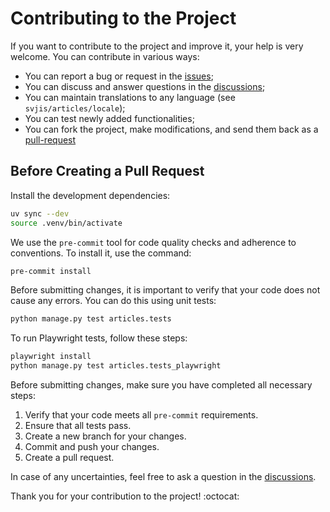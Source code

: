 # Contributing to the Project

If you want to contribute to the project and improve it, your help is very welcome. You can contribute in various ways:

* You can report a bug or request in the [issues](https://github.com/svjis/svjis2/issues);
* You can discuss and answer questions in the [discussions](https://github.com/orgs/svjis/discussions);
* You can maintain translations to any language (see `svjis/articles/locale`);
* You can test newly added functionalities;
* You can fork the project, make modifications, and send them back as a [pull-request](https://github.com/svjis/svjis2/pulls)


## Before Creating a Pull Request

Install the development dependencies:

```bash
uv sync --dev
source .venv/bin/activate
```

We use the `pre-commit` tool for code quality checks and adherence to conventions. To install it, use the command:

```bash
pre-commit install
```

Before submitting changes, it is important to verify that your code does not cause any errors. You can do this using unit tests:

```bash
python manage.py test articles.tests
```

To run Playwright tests, follow these steps:

```bash
playwright install
python manage.py test articles.tests_playwright
```

Before submitting changes, make sure you have completed all necessary steps:

1. Verify that your code meets all `pre-commit` requirements.
1. Ensure that all tests pass.
1. Create a new branch for your changes.
1. Commit and push your changes.
1. Create a pull request.

In case of any uncertainties, feel free to ask a question in the [discussions](https://github.com/orgs/svjis/discussions).

Thank you for your contribution to the project! :octocat:
